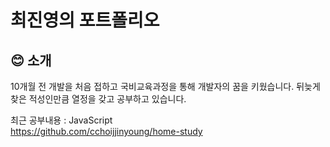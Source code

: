 # 최진영의 포트폴리오

## :blush: 소개

10개월 전 개발을 처음 접하고 국비교육과정을 통해 개발자의 꿈을 키웠습니다.
뒤늦게 찾은 적성인만큼 열정을 갖고 공부하고 있습니다.

최근 공부내용 : JavaScript</br>
https://github.com/cchoijjinyoung/home-study

